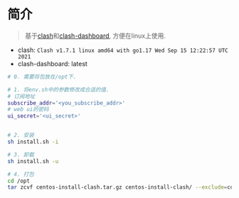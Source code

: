 # 简介
> 基于[clash](https://github.com/Dreamacro/clash)和[clash-dashboard](https://github.com/Dreamacro/clash-dashboard), 方便在linux上使用.
- clash: `Clash v1.7.1 linux amd64 with go1.17 Wed Sep 15 12:22:57 UTC 2021`
- clash-dashboard: latest

```bash
# 0. 需要将包放在/opt下.

# 1. 将env.sh中的参数修改成合适的值.
# 订阅地址
subscribe_addr='<you_subscribe_addr>'
# web ui的密码
ui_secret='<ui_secret>'


# 2. 安装
sh install.sh -i

# 3. 卸载
sh install.sh -u

# 4. 打包
cd /opt
tar zcvf centos-install-clash.tar.gz centos-install-clash/ --exclude=config.yaml --exclude=config_bak
```
